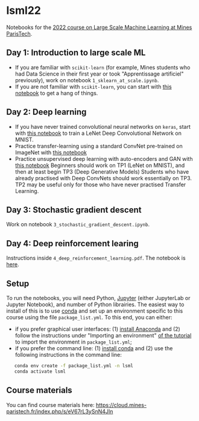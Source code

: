 # lsml22
Notebooks for the [2022 course on Large Scale Machine Learning at Mines ParisTech](http://cazencott.info/index.php/pages/LSML-22-Large-Scale-Machine-Learning).

## Day 1: Introduction to large scale ML
* If you are familiar with `scikit-learn` (for example, Mines students who had Data Science in their first year or took "Apprentissage artificiel" previously), work on notebook `1_sklearn_at_scale.ipynb`.
* If you are not familiar with `scikit-learn`, you can start with [this notebook](https://github.com/chagaz/ml-notebooks/tree/master/intro-ml-genetics) to get a hang of things. 

## Day 2: Deep learning
* If you have never trained convolutional neural networks on `keras`, start with [this notebook](https://colab.research.google.com/drive/1IZPUwaNeE5HpI-xn2PqOwnLLp-U3e9FL?usp=sharing) to train a LeNet Deep Convolutional Network on MNIST. 
* Practice transfer-learning using a standard ConvNet pre-trained on ImageNet with [this notebook](https://colab.research.google.com/drive/1SadnM3Hnklj5vQQX9N4gIWNmt_0ITHwo?usp=sharing)
* Practice unsupervised deep learning with auto-encoders and GAN with [this notebook](https://github.com/JosephGesnouin/Unsup_gener_nets/blob/main/TP_modeles_g%C3%A9n%C3%A9ratifs.ipynb)
Beginners should work on TP1 (LeNet on MNIST), and then at least begin TP3 (Deep Generative Models)
Students who have already practised with Deep ConvNets should work essentially on TP3. TP2 may be useful only for those who have never practised Transfer Learning.

## Day 3: Stochastic gradient descent
Work on notebook `3_stochastic_gradient_descent.ipynb`.

## Day 4: Deep reinforcement learing
Instructions inside `4_deep_reinforcement_learning.pdf`. The notebook is [here](https://github.com/telejesus2/tprl-lsml-2022/blob/main/tprl_lsml_2022.ipynb).

## Setup
To run the notebooks, you will need Python, [Jupyter](https://jupyter.org/) (either JupyterLab or Jupyter Notebook), and number of Python librairies. The easiest way to install of this is to use [conda](https://docs.conda.io/en/latest/) and set up an environment specific to this course using the file `package_list.yml`. To this end, you can either:
* if you prefer graphical user interfaces: (1) [install Anaconda](https://docs.anaconda.com/anaconda/install/index.html) and (2) follow the instructions under "Importing an environment" [of the tutorial](https://docs.anaconda.com/anaconda/navigator/tutorials/manage-environments/) to import the environment in `package_list.yml`;
* if you prefer the command line: (1) [install conda](https://docs.conda.io/projects/conda/en/latest/user-guide/install/index.html) and (2) use the following instructions in the command line:
```bash
   conda env create -f package_list.yml -n lsml
   conda activate lsml
```

## Course materials
You can find course materials here: https://cloud.mines-paristech.fr/index.php/s/eV67rL3ySnN4JIn 
